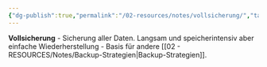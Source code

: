 ```yaml
---
{"dg-publish":true,"permalink":"/02-resources/notes/vollsicherung/","tags":["informatik/backup/typ","sicherung/komplett","it-sicherheit"],"noteIcon":"","updated":"2025-09-10T16:37:18.880+02:00"}
---
```



**Vollsicherung** - Sicherung aller Daten.
Langsam und speicherintensiv aber einfache Wiederherstellung - Basis für andere [[02 - RESOURCES/Notes/Backup-Strategien\|Backup-Strategien]].